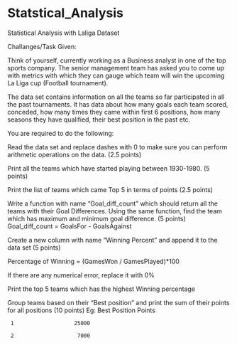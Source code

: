 # Statstical_Analysis
Statistical Analysis with Laliga Dataset

Challanges/Task Given:

Think of yourself, currently working as a Business analyst in one of the top sports company. The senior management team has asked you to come up with metrics with which they can gauge which team will win the upcoming La Liga cup (Football tournament).

The data set contains information on all the teams so far participated in all the past tournaments. It has data about how many goals each team scored, conceded, how many times they came within first 6 positions, how many seasons they have qualified, their best position in the past etc.

You are required to do the following:

Read the data set and replace dashes with 0 to make sure you can perform arithmetic operations on the data. (2.5 points)

Print all the teams which have started playing between 1930-1980. (5 points)

Print the list of teams which came Top 5 in terms of points (2.5 points)

Write a function with name “Goal_diff_count” which should return all the teams with their Goal Differences. Using the same function, find the team which has maximum and minimum goal difference. (5 points) Goal_diff_count = GoalsFor - GoalsAgainst

Create a new column with name “Winning Percent” and append it to the data set (5 points)

Percentage of Winning = (GamesWon / GamesPlayed)*100

If there are any numerical error, replace it with 0%

Print the top 5 teams which has the highest Winning percentage

Group teams based on their “Best position” and print the sum of their points for all positions (10 points)
Eg: Best Position Points

     1                   25000

     2                    7000

